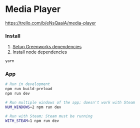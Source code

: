 # Media Player

https://trello.com/b/eNsQaaiA/media-player

### Install

1. [Setup Greenworks dependencies](https://github.com/samuelmaddock/greenworks#general-usage-requirements)
2. Install node dependencies
```bash
yarn
```

### App
```bash
# Run in development
npm run build-preload
npm run dev

# Run multiple windows of the app; doesn't work with Steam
NUM_WINDOWS=2 npm run dev

# Run with Steam; Steam must be running
WITH_STEAM=1 npm run dev
```
